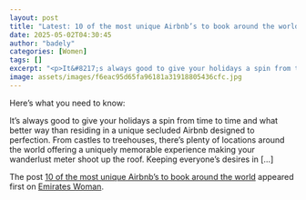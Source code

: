 ```yaml
---
layout: post
title: "Latest: 10 of the most unique Airbnb’s to book around the world"
date: 2025-05-02T04:30:45
author: "badely"
categories: [Women]
tags: []
excerpt: "<p>It&#8217;s always good to give your holidays a spin from time to time and what better way than residing in a unique secluded Airbnb designed to per"
image: assets/images/f6eac95d65fa96181a31918805436cfc.jpg
---
```


Here’s what you need to know: <p>It&#8217;s always good to give your holidays a spin from time to time and what better way than residing in a unique secluded Airbnb designed to perfection. From castles to treehouses, there’s plenty of locations around the world offering a uniquely memorable experience making your wanderlust meter shoot up the roof. Keeping everyone’s desires in [&#8230;]</p>
<p>The post <a href="https://emirateswoman.com/10-of-the-most-unique-airbnbs-to-book-around-the-world/" rel="nofollow">10 of the most unique Airbnb’s to book around the world</a> appeared first on <a href="https://emirateswoman.com" rel="nofollow">Emirates Woman</a>.</p>

